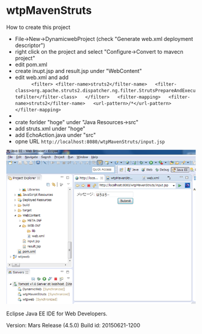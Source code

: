 # wtpMavenStruts

How to create this project

* File->New->DynamicwebProject (check "Generate web.xml deployment descriptor")
* right click on the project and select "Configure->Convert to mavecn project"
* edit pom.xml
* create inupt.jsp and result.jsp under "WebContent"
* edit web.xml and add  
`      <filter>
        <filter-name>struts2</filter-name>  
        <filter-class>org.apache.struts2.dispatcher.ng.filter.StrutsPrepareAndExecuteFilter</filter-class>  
    </filter>  
    <filter-mapping>  
        <filter-name>struts2</filter-name>  
        <url-pattern>/*</url-pattern>  
    </filter-mapping>`  
*
* crate forlder "hoge" under "Java Resources->src"
* add struts.xml under "hoge"
* add EchoAction.java under "src"
* opne URL `http://localhost:8080/wtpMavenStruts/input.jsp`

![代替テキスト](https://github.com/kazunari3/wtpMavenStruts/blob/master/input.png "画像タイトル")

Eclipse Java EE IDE for Web Developers.

Version: Mars Release (4.5.0)
Build id: 20150621-1200
